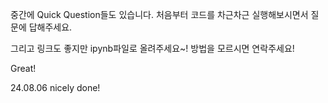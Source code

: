 중간에 Quick Question들도 있습니다. 처음부터 코드를 차근차근 실행해보시면서 질문에 답해주세요.

그리고 링크도 좋지만 ipynb파일로 올려주세요~! 방법을 모르시면 연락주세요!

Great! 


24.08.06
nicely done!
